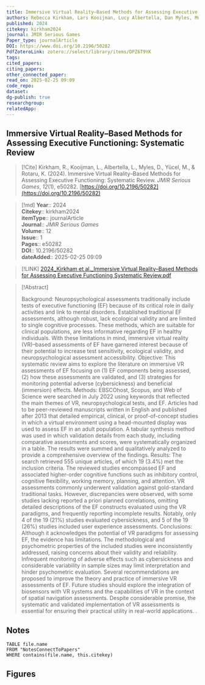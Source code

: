 ```yaml
---
title: Immersive Virtual Reality–Based Methods for Assessing Executive Functioning Systematic Review 
authors: Rebecca Kirkham, Lars Kooijman, Lucy Albertella, Dan Myles, Murat Yücel, Kristian Rotaru
published: 2024 
citekey: kirkham2024
journal: JMIR Serious Games
Paper_type: journalArticle
DOI: https://www.doi.org/10.2196/50282
PdfZoteroLink: zotero://select/library/items/DPZ6T9YK 
tags: 
cited_papers: 
citing_papers: 
other_connected_paper: 
read_on: 2025-02-25 09:09
code_repo: 
dataset: 
dg-publish: true
researchgroup: 
relatedApp:
---
```


## Immersive Virtual Reality–Based Methods for Assessing Executive Functioning: Systematic Review

> [!Cite]
> Kirkham, R., Kooijman, L., Albertella, L., Myles, D., Yücel, M., & Rotaru, K. (2024). Immersive Virtual Reality–Based Methods for Assessing Executive Functioning: Systematic Review. _JMIR Serious Games_, _12_(1), e50282. [https://doi.org/10.2196/50282](https://doi.org/10.2196/50282)


>[!md]
> **Year**:: 2024   
> **Citekey**:: kirkham2024  
> **itemType**:: journalArticle  
> **Journal**:: *JMIR Serious Games*  
> **Volume**:: 12  
> **Issue**:: 1   
> **Pages**:: e50282  
> **DOI**:: 10.2196/50282    
> **dateAdded**:: 2025-02-25 09:09

> [!LINK] 
> [2024_Kirkham et al._Immersive Virtual Reality–Based Methods for Assessing Executive Functioning Systematic Review.pdf](zotero://select/library/items/2SPNP6IR)

> [!Abstract]
>
> Background: Neuropsychological assessments traditionally include tests of executive functioning (EF) because of its critical role in daily activities and link to mental disorders. Established traditional EF assessments, although robust, lack ecological validity and are limited to single cognitive processes. These methods, which are suitable for clinical populations, are less informative regarding EF in healthy individuals. With these limitations in mind, immersive virtual reality (VR)–based assessments of EF have garnered interest because of their potential to increase test sensitivity, ecological validity, and neuropsychological assessment accessibility.
Objective: This systematic review aims to explore the literature on immersive VR assessments of EF focusing on (1) EF components being assessed, (2) how these assessments are validated, and (3) strategies for monitoring potential adverse (cybersickness) and beneficial (immersion) effects.
Methods: EBSCOhost, Scopus, and Web of Science were searched in July 2022 using keywords that reflected the main themes of VR, neuropsychological tests, and EF. Articles had to be peer-reviewed manuscripts written in English and published after 2013 that detailed empirical, clinical, or proof-of-concept studies in which a virtual environment using a head-mounted display was used to assess EF in an adult population. A tabular synthesis method was used in which validation details from each study, including comparative assessments and scores, were systematically organized in a table. The results were summed and qualitatively analyzed to provide a comprehensive overview of the findings.
Results: The search retrieved 555 unique articles, of which 19 (3.4%) met the inclusion criteria. The reviewed studies encompassed EF and associated higher-order cognitive functions such as inhibitory control, cognitive flexibility, working memory, planning, and attention. VR assessments commonly underwent validation against gold-standard traditional tasks. However, discrepancies were observed, with some studies lacking reported a priori planned correlations, omitting detailed descriptions of the EF constructs evaluated using the VR paradigms, and frequently reporting incomplete results. Notably, only 4 of the 19 (21%) studies evaluated cybersickness, and 5 of the 19 (26%) studies included user experience assessments.
Conclusions: Although it acknowledges the potential of VR paradigms for assessing EF, the evidence has limitations. The methodological and psychometric properties of the included studies were inconsistently addressed, raising concerns about their validity and reliability. Infrequent monitoring of adverse effects such as cybersickness and considerable variability in sample sizes may limit interpretation and hinder psychometric evaluation. Several recommendations are proposed to improve the theory and practice of immersive VR assessments of EF. Future studies should explore the integration of biosensors with VR systems and the capabilities of VR in the context of spatial navigation assessments. Despite considerable promise, the systematic and validated implementation of VR assessments is essential for ensuring their practical utility in real-world applications.
>.
> 


## Notes

```dataview 
TABLE file.name 
FROM "NotesConnectToPapers" 
WHERE contains(file.name, this.citekey)
```



## Figures

